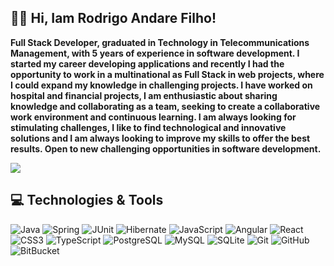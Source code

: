 ## 🧑‍💻 Hi, Iam Rodrigo Andare Filho!

<p align="left"> 
 <strong> Full Stack Developer, graduated in Technology in Telecommunications Management, with 5 years of experience in software development.
 I started my career developing applications and recently I had the opportunity to work in a multinational as Full Stack
 in web projects, where I could expand my knowledge in challenging projects.
 I have worked on hospital and financial projects, I am enthusiastic about sharing knowledge and collaborating as a team, seeking to create a
 collaborative work environment and continuous learning.
 I am always looking for stimulating challenges, I like to find technological and innovative solutions and I am always looking to improve my skills to offer
 the best results. Open to new challenging opportunities in software development. </strong>
 <p align="left">
  <a href="https://www.linkedin.com/in/rodrigoandarefilho/" alt="Linkedin">
   <img src="https://img.shields.io/badge/LinkedIn-0077B5?style=flat-square&logo=linkedin&logoColor=white&link=https://www.linkedin.com/in/rodrigoandarefilho/"/>
  </a>
 </p>

</p>

## 💻 Technologies & Tools </br>

![Java](https://img.shields.io/badge/Java-ED8B00?style=flat-square&logo=openjdk&logoColor=white)
![Spring](https://img.shields.io/badge/Spring-6DB33F?style=flat-square&logo=spring&logoColor=white)
![JUnit](https://img.shields.io/badge/Junit5-25A162?style=flat-square&logo=junit5&logoColor=white)
![Hibernate](https://img.shields.io/badge/Hibernate-59666C?style=flat-square&logo=Hibernate&logoColor=white)
![JavaScript](https://img.shields.io/badge/-JavaScript-black?style=flat-square&logo=javascript)
![Angular](https://img.shields.io/badge/Angular-DD0031?style=flat-square&logo=angular&logoColor=white)
![React](https://img.shields.io/badge/-React-black?style=flat-square&logo=react)
![CSS3](https://img.shields.io/badge/-CSS3-1572B6?style=flat-square&logo=css3)
![TypeScript](https://img.shields.io/badge/-TypeScript-007ACC?style=flat-square&logo=typescript)
![PostgreSQL](https://img.shields.io/badge/-PostgreSQL-336791?style=flat-square&logo=postgresql)
![MySQL](https://img.shields.io/badge/-MySQL-black?style=flat-square&logo=mysql)
![SQLite](https://img.shields.io/badge/SQLite-07405E?style=flat-square&logo=sqlite&logoColor=white)
![Git](https://img.shields.io/badge/-Git-black?style=flat-square&logo=git)
![GitHub](https://img.shields.io/badge/-GitHub-181717?style=flat-square&logo=github)
![BitBucket](https://img.shields.io/badge/-BitBucket-darkblue?style=flat-square&logo=bitbucket)


